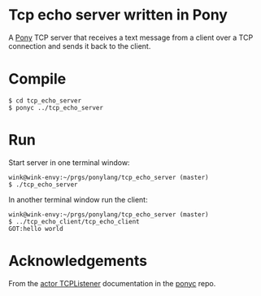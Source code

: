 # Tcp echo server written in Pony

A [Pony](https://ponylang.org) TCP server that receives a
text message from a client over a TCP connection and
sends it back to the client.

# Compile
```
$ cd tcp_echo_server
$ ponyc ../tcp_echo_server
```
# Run
Start server in one terminal window:
```
wink@wink-envy:~/prgs/ponylang/tcp_echo_server (master)
$ ./tcp_echo_server

```
In another terminal window run the client:
```
wink@wink-envy:~/prgs/ponylang/tcp_echo_server (master)
$ ../tcp_echo_client/tcp_echo_client 
GOT:hello world
```

# Acknowledgements
From the [actor TCPListener](https://github.com/ponylang/ponyc/blob/master/packages/net/tcp_listener.pony) documentation in the [ponyc](https://github.com/ponylang/ponyc) repo.
